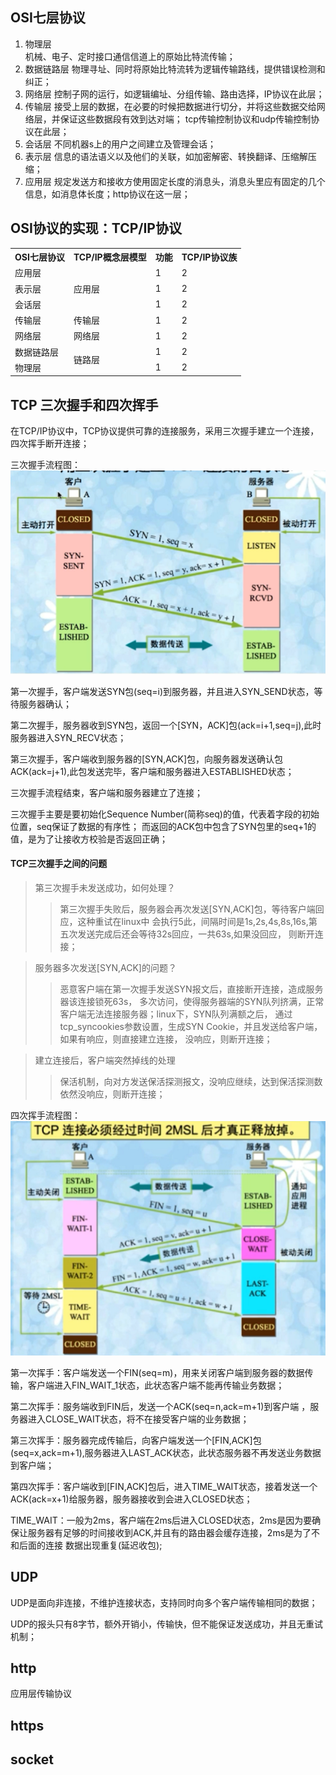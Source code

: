 ## OSI七层协议
1. 物理层  
机械、电子、定时接口通信信道上的原始比特流传输；
2. 数据链路层
物理寻址、同时将原始比特流转为逻辑传输路线，提供错误检测和纠正；
3. 网络层
控制子网的运行，如逻辑编址、分组传输、路由选择，IP协议在此层；
4. 传输层
接受上层的数据，在必要的时候把数据进行切分，并将这些数据交给网络层，并保证这些数据段有效到达对端；
tcp传输控制协议和udp传输控制协议在此层；
5. 会话层
不同机器s上的用户之间建立及管理会话；
6. 表示层
信息的语法语义以及他们的关联，如加密解密、转换翻译、压缩解压缩；
7. 应用层
规定发送方和接收方使用固定长度的消息头，消息头里应有固定的几个信息，如消息体长度；http协议在这一层；

## OSI协议的实现：TCP/IP协议
<table>
    <tr>
        <th>OSI七层协议</th>
        <th>TCP/IP概念层模型</th>
        <th>功能</th>
        <th>TCP/IP协议族</th>
    </tr>
    <tr>
        <td>应用层</td>
        <td rowspan="3">应用层</td>
        <td>1</td>
        <td>2</td>
    </tr>
    <tr>
        <td>表示层</td>
        <td>1</td>
        <td>2</td>
    </tr>
    <tr>
        <td>会话层</td>
        <td>1</td>
        <td>2</td>
    </tr>
    <tr>
        <td>传输层</td>
        <td>传输层</td>
        <td>1</td>
        <td>2</td>
    </tr>
    <tr>
        <td>网络层</td>
        <td>网络层</td>
        <td>1</td>
        <td>2</td>
    </tr>
    <tr>
        <td>数据链路层</td>
        <td rowspan="3">链路层</td>
        <td>1</td>
        <td>2</td>
    </tr>
    <tr>
        <td>物理层</td>
        <td>1</td>
        <td>2</td>
    </tr>
</table>

## TCP 三次握手和四次挥手

在TCP/IP协议中，TCP协议提供可靠的连接服务，采用三次握手建立一个连接，四次挥手断开连接；

三次握手流程图：
![tcp三次握手流程图](/resources/images/java/tcp三次握手流程图.png)

第一次握手，客户端发送SYN包(seq=i)到服务器，并且进入SYN_SEND状态，等待服务器确认；

第二次握手，服务器收到SYN包，返回一个[SYN，ACK]包(ack=i+1,seq=j),此时服务器进入SYN_RECV状态；

第三次握手，客户端收到服务器的[SYN,ACK]包，向服务器发送确认包ACK(ack=j+1),此包发送完毕，客户端和服务器进入ESTABLISHED状态；

三次握手流程结束，客户端和服务器建立了连接；

三次握手主要是要初始化Sequence Number(简称seq)的值，代表着字段的初始位置，seq保证了数据的有序性；
而返回的ACK包中包含了SYN包里的seq+1的值，是为了让接收方校验是否返回正确；

#### TCP三次握手之间的问题
> 第三次握手未发送成功，如何处理？
>> 第三次握手失败后，服务器会再次发送[SYN,ACK]包，等待客户端回应，这种重试在linux中
会执行5此，间隔时间是1s,2s,4s,8s,16s,第五次发送完成后还会等待32s回应，一共63s,如果没回应，
则断开连接；

> 服务器多次发送[SYN,ACK]的问题？
>> 恶意客户端在第一次握手发送SYN报文后，直接断开连接，造成服务器该连接锁死63s，
多次访问，使得服务器端的SYN队列挤满，正常客户端无法连接服务器；linux下，SYN队列满额之后，
通过tcp_syncookies参数设置，生成SYN Cookie，并且发送给客户端，如果有响应，则直接建立连接，
没响应，则断开连接；

> 建立连接后，客户端突然掉线的处理
>> 保活机制，向对方发送保活探测报文，没响应继续，达到保活探测数依然没响应，则断开连接；

四次挥手流程图：
![tcp四次挥手流程图](/resources/images/java/tcp四次挥手流程图.png)

第一次挥手：客户端发送一个FIN(seq=m)，用来关闭客户端到服务器的数据传输，客户端进入FIN_WAIT_1状态，此状态客户端不能再传输业务数据；

第二次挥手：服务端收到FIN后，发送一个ACK(seq=n,ack=m+1)到客户端 ，服务器进入CLOSE_WAIT状态，将不在接受客户端的业务数据；

第三次挥手：服务器完成传输后，向客户端发送一个[FIN,ACK]包(seq=x,ack=m+1),服务器进入LAST_ACK状态，此状态服务器不再发送业务数据到客户端；

第四次挥手：客户端收到[FIN,ACK]包后，进入TIME_WAIT状态，接着发送一个ACK(ack=x+1)给服务器，服务器接收到会进入CLOSED状态；

TIME_WAIT：一般为2ms，客户端在2ms后进入CLOSED状态，2ms是因为要确保让服务器有足够的时间接收到ACK,并且有的路由器会缓存连接，2ms是为了不和后面的连接
数据出现重复(延迟收包);

## UDP

UDP是面向非连接，不维护连接状态，支持同时向多个客户端传输相同的数据；

UDP的报头只有8字节，额外开销小，传输快，但不能保证发送成功，并且无重试机制；

## http

应用层传输协议

## https

## socket


